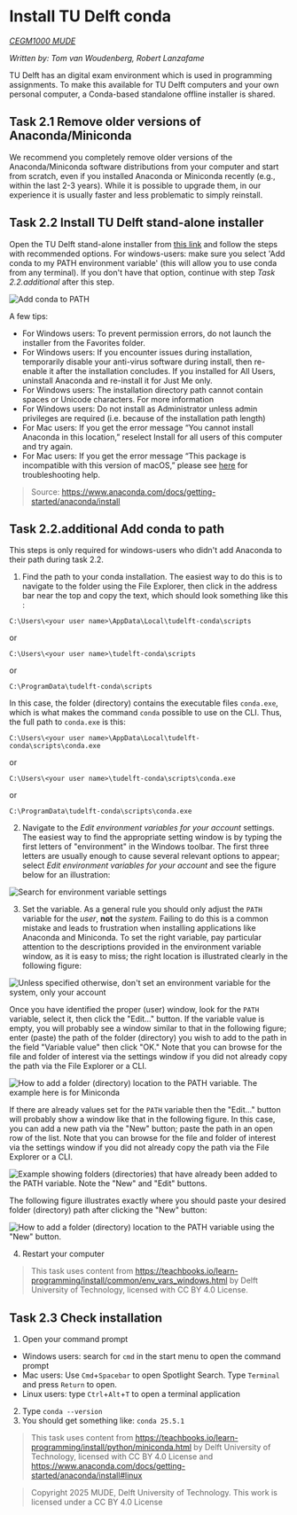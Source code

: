 # Install TU Delft conda

*[CEGM1000 MUDE](http://mude.citg.tudelft.nl/)*

*Written by: Tom van Woudenberg, Robert Lanzafame*

TU Delft has an digital exam environment which is used in programming assignments. To make this available for TU Delft computers and your own personal computer, a Conda-based standalone offline installer is shared.

## Task 2.1 Remove older versions of Anaconda/Miniconda

We recommend you completely remove older versions of the Anaconda/Miniconda software distributions from your computer and start from scratch, even if you installed Anaconda or Miniconda recently (e.g., within the last 2-3 years). While it is possible to upgrade them, in our experience it is usually faster and less problematic to simply reinstall.

## Task 2.2 Install TU Delft stand-alone installer

Open the TU Delft stand-alone installer from [this link](TBD) and follow the steps with recommended options. For windows-users: make sure you select 'Add conda to my PATH environment variable' (this will allow you to use conda from any terminal). If you don't have that option, continue with step *Task 2.2.additional* after this step.

![Add conda to PATH](https://files.mude.citg.tudelft.nl/settings_conda.png)

A few tips:

- For Windows users: To prevent permission errors, do not launch the installer from the Favorites folder.
- For Windows users: If you encounter issues during installation, temporarily disable your anti-virus software during install, then re-enable it after the installation concludes. If you installed for All Users, uninstall Anaconda and re-install it for Just Me only.
- For Windows users: The installation directory path cannot contain spaces or Unicode characters. For more information
- For Windows users: Do not install as Administrator unless admin privileges are required (i.e. because of the installation path length)
- For Mac users: If you get the error message “You cannot install Anaconda in this location,” reselect Install for all users of this computer and try again.
- For Mac users: If you get the error message “This package is incompatible with this version of macOS,” please see [here](https://www.anaconda.com/docs/reference/troubleshooting#%E2%80%9Dthis-package-is-incompatible-with-this-version-of-macos%E2%80%9D-error-when-running-a-pkg-installer-on-osx) for troubleshooting help.

> Source: https://www.anaconda.com/docs/getting-started/anaconda/install

## Task 2.2.additional Add conda to path

This steps is only required for windows-users who didn't add Anaconda to their path during task 2.2.

1. Find the path to your conda installation. The easiest way to do this is to navigate to the folder using the File Explorer, then click in the address bar near the top and copy the text, which should look something like this :

```
C:\Users\<your user name>\AppData\Local\tudelft-conda\scripts
```

or

```
C:\Users\<your user name>\tudelft-conda\scripts
```

or 

```
C:\ProgramData\tudelft-conda\scripts
```

In this case, the folder (directory) contains the executable files `conda.exe`, which is what makes the command `conda` possible to use on the CLI. Thus, the full path to `conda.exe` is this:

```
C:\Users\<your user name>\AppData\Local\tudelft-conda\scripts\conda.exe
```

or

```
C:\Users\<your user name>\tudelft-conda\scripts\conda.exe
```

or 

```
C:\ProgramData\tudelft-conda\scripts\conda.exe
```

2. Navigate to the _Edit environment variables for your account_ settings.
The easiest way to find the appropriate setting window is by typing the first letters of "environment" in the Windows toolbar. The first three letters are usually enough to cause several relevant options to appear; select _Edit environment variables for your account_ and see the figure below for an illustration:

![Search for environment variable settings](https://files.mude.citg.tudelft.nl/environment_var_search.png)

3. Set the variable.
As a general rule you should only adjust the `PATH` variable for the _user_, **not** the _system._ Failing to do this is a common mistake and leads to frustration when installing applications like Anaconda and Miniconda.
To set the right variable, pay particular attention to the descriptions provided in the environment variable window, as it is easy to miss; the right location is illustrated clearly in the following figure:

![Unless specified otherwise, don't set an environment variable for the _system_, only your account](https://files.mude.citg.tudelft.nl/environment_var_miniconda_not_system.png)

Once you have identified the proper (user) window, look for the `PATH` variable, select it, then click the "Edit..." button. If the variable value is empty, you will probably see a window similar to that in the following figure; enter (paste) the path of the folder (directory) you wish to add to the path in the field "Variable value" then click "OK." Note that you can browse for the file and folder of interest via the settings window if you did not already copy the path via the File Explorer or a CLI. 

![How to add a folder (directory) location to the `PATH` variable. The example here is for Miniconda](https://files.mude.citg.tudelft.nl/environment_var_miniconda.png)

If there are already values set for the `PATH` variable then the "Edit..." button will probably show a window like that in the following figure. In this case, you can add a new path via the "New" button; paste the path in an open row of the list. Note that you can browse for the file and folder of interest via the settings window if you did not already copy the path via the File Explorer or a CLI. 

![Example showing folders (directories) that have already been added to the `PATH` variable. Note the "New" and "Edit" buttons.](https://files.mude.citg.tudelft.nl/environment_var_PATH_examples.png)

The following figure illustrates exactly where you should paste your desired folder (directory) path after clicking the "New" button:

![How to add a folder (directory) location to the `PATH` variable using the "New" button.](https://files.mude.citg.tudelft.nl/environment_var_PATH_new.png)

4. Restart your computer

> This task uses content from https://teachbooks.io/learn-programming/install/common/env_vars_windows.html by Delft University of Technology, licensed with CC BY 4.0 License.

## Task 2.3 Check installation

1. Open your command prompt
  - Windows users: search for `cmd` in the start menu to open the command prompt
  - Mac users: Use `Cmd`+`Spacebar` to open Spotlight Search. Type `Terminal` and press `Return` to open.
  - Linux users: type `Ctrl`+`Alt`+`T` to open a terminal application
2. Type `conda --version`
3. You should get something like: `conda 25.5.1`


> This task uses content from https://teachbooks.io/learn-programming/install/python/miniconda.html by Delft University of Technology, licensed with CC BY 4.0 License and https://www.anaconda.com/docs/getting-started/anaconda/install#linux

> Copyright 2025 MUDE, Delft University of Technology. This work is licensed under a CC BY 4.0 License
